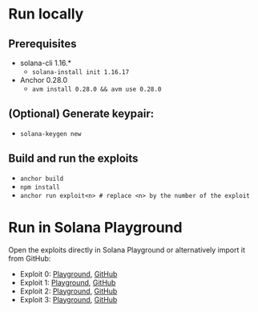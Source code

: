 # Run locally
## Prerequisites
- solana-cli 1.16.*
    - `solana-install init 1.16.17`
- Anchor 0.28.0
    - `avm install 0.28.0 && avm use 0.28.0`

## (Optional) Generate keypair:
- `solana-keygen new`

## Build and run the exploits
- `anchor build`
- `npm install`
- `anchor run exploit<n> # replace <n> by the number of the exploit`

# Run in Solana Playground
Open the exploits directly in Solana Playground or alternatively import it from GitHub:
- Exploit 0: [Playground](https://beta.solpg.io/651aa5b1fb53fa325bfd0bce), [GitHub](https://github.com/Ackee-Blockchain/solpg-exploit0)
- Exploit 1: [Playground](https://beta.solpg.io/651aab38fb53fa325bfd0bcf), [GitHub](https://github.com/Ackee-Blockchain/solpg-exploit1)
- Exploit 2: [Playground](https://beta.solpg.io/651aac76fb53fa325bfd0bd2), [GitHub](https://github.com/Ackee-Blockchain/solpg-exploit2)
- Exploit 3: [Playground](https://beta.solpg.io/651aab79fb53fa325bfd0bd0), [GitHub](https://github.com/Ackee-Blockchain/solpg-exploit3)
